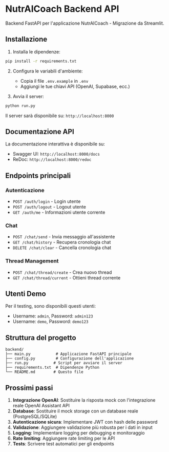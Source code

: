 # NutrAICoach Backend API

Backend FastAPI per l'applicazione NutrAICoach - Migrazione da Streamlit.

## Installazione

1. Installa le dipendenze:
```bash
pip install -r requirements.txt
```

2. Configura le variabili d'ambiente:
   - Copia il file `.env.example` in `.env`
   - Aggiungi le tue chiavi API (OpenAI, Supabase, ecc.)

3. Avvia il server:
```bash
python run.py
```

Il server sarà disponibile su: `http://localhost:8000`

## Documentazione API

La documentazione interattiva è disponibile su:
- Swagger UI: `http://localhost:8000/docs`
- ReDoc: `http://localhost:8000/redoc`

## Endpoints principali

### Autenticazione
- `POST /auth/login` - Login utente
- `POST /auth/logout` - Logout utente
- `GET /auth/me` - Informazioni utente corrente

### Chat
- `POST /chat/send` - Invia messaggio all'assistente
- `GET /chat/history` - Recupera cronologia chat
- `DELETE /chat/clear` - Cancella cronologia chat

### Thread Management
- `POST /chat/thread/create` - Crea nuovo thread
- `GET /chat/thread/current` - Ottieni thread corrente

## Utenti Demo

Per il testing, sono disponibili questi utenti:
- Username: `admin`, Password: `admin123`
- Username: `demo`, Password: `demo123`

## Struttura del progetto

```
backend/
├── main.py           # Applicazione FastAPI principale
├── config.py         # Configurazione dell'applicazione
├── run.py           # Script per avviare il server
├── requirements.txt  # Dipendenze Python
└── README.md        # Questo file
```

## Prossimi passi

1. **Integrazione OpenAI**: Sostituire la risposta mock con l'integrazione reale OpenAI Assistant API
2. **Database**: Sostituire il mock storage con un database reale (PostgreSQL/SQLite)
3. **Autenticazione sicura**: Implementare JWT con hash delle password
4. **Validazione**: Aggiungere validazione più robusta per i dati in input
5. **Logging**: Implementare logging per debugging e monitoraggio
6. **Rate limiting**: Aggiungere rate limiting per le API
7. **Tests**: Scrivere test automatici per gli endpoints 